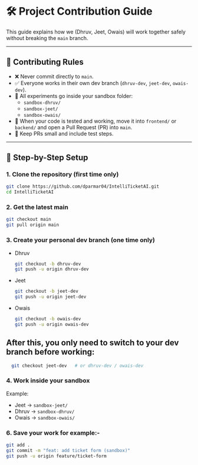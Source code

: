 # 🛠 Project Contribution Guide

This guide explains how we (Dhruv, Jeet, Owais) will work together safely without breaking the `main` branch.

---

## 🚨 Contributing Rules
- ❌ Never commit directly to `main`.
- ✅ Everyone works in their own dev branch (`dhruv-dev`, `jeet-dev`, `owais-dev`).
- 🧪 All experiments go inside your sandbox folder:
  - `sandbox-dhruv/`
  - `sandbox-jeet/`
  - `sandbox-owais/`
- 🔀 When your code is tested and working, move it into `frontend/` or `backend/` and open a Pull Request (PR) into `main`.
- 📝 Keep PRs small and include test steps.

---

## 🚀 Step-by-Step Setup

### 1. Clone the repository (first time only)
```bash
git clone https://github.com/dparmar04/IntelliTicketAI.git
cd IntelliTicketAI
```

### 2. Get the latest main
```bash
git checkout main
git pull origin main
```

### 3. Create your personal dev branch (one time only)
- Dhruv
  ```bash
  git checkout -b dhruv-dev
  git push -u origin dhruv-dev
  ```

- Jeet
  ```bash
  git checkout -b jeet-dev
  git push -u origin jeet-dev
  ```

- Owais
  ```bash
  git checkout -b owais-dev
  git push -u origin owais-dev
  ```

## After this, you only need to switch to your dev branch before working:
```bash
  git checkout jeet-dev   # or dhruv-dev / owais-dev
```

### 4. Work inside your sandbox
Example:
  - Jeet → ```sandbox-jeet/ ```
  - Dhruv → ```sandbox-dhruv/ ```
  - Owais → ```sandbox-owais/ ```

### 6. Save your work for example:-
```bash
git add .
git commit -m "feat: add ticket form (sandbox)"
git push -u origin feature/ticket-form 
```

  
  

